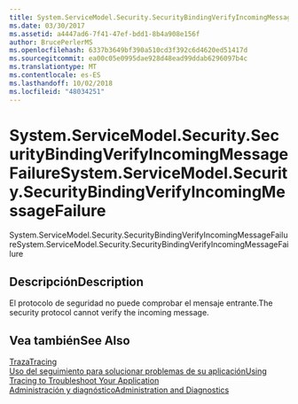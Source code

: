 ```yaml
---
title: System.ServiceModel.Security.SecurityBindingVerifyIncomingMessageFailure
ms.date: 03/30/2017
ms.assetid: a4447ad6-7f41-47ef-bdd1-8b4a908e156f
author: BrucePerlerMS
ms.openlocfilehash: 6337b3649bf390a510cd3f392c6d4620ed51417d
ms.sourcegitcommit: ea00c05e0995dae928d48ead99ddab6296097b4c
ms.translationtype: MT
ms.contentlocale: es-ES
ms.lasthandoff: 10/02/2018
ms.locfileid: "48034251"
---
```

# <a name="systemservicemodelsecuritysecuritybindingverifyincomingmessagefailure"></a><span data-ttu-id="d1af1-102">System.ServiceModel.Security.SecurityBindingVerifyIncomingMessageFailure</span><span class="sxs-lookup"><span data-stu-id="d1af1-102">System.ServiceModel.Security.SecurityBindingVerifyIncomingMessageFailure</span></span>
<span data-ttu-id="d1af1-103">System.ServiceModel.Security.SecurityBindingVerifyIncomingMessageFailure</span><span class="sxs-lookup"><span data-stu-id="d1af1-103">System.ServiceModel.Security.SecurityBindingVerifyIncomingMessageFailure</span></span>  
  
## <a name="description"></a><span data-ttu-id="d1af1-104">Descripción</span><span class="sxs-lookup"><span data-stu-id="d1af1-104">Description</span></span>  
 <span data-ttu-id="d1af1-105">El protocolo de seguridad no puede comprobar el mensaje entrante.</span><span class="sxs-lookup"><span data-stu-id="d1af1-105">The security protocol cannot verify the incoming message.</span></span>  
  
## <a name="see-also"></a><span data-ttu-id="d1af1-106">Vea también</span><span class="sxs-lookup"><span data-stu-id="d1af1-106">See Also</span></span>  
 [<span data-ttu-id="d1af1-107">Traza</span><span class="sxs-lookup"><span data-stu-id="d1af1-107">Tracing</span></span>](../../../../../docs/framework/wcf/diagnostics/tracing/index.md)  
 [<span data-ttu-id="d1af1-108">Uso del seguimiento para solucionar problemas de su aplicación</span><span class="sxs-lookup"><span data-stu-id="d1af1-108">Using Tracing to Troubleshoot Your Application</span></span>](../../../../../docs/framework/wcf/diagnostics/tracing/using-tracing-to-troubleshoot-your-application.md)  
 [<span data-ttu-id="d1af1-109">Administración y diagnóstico</span><span class="sxs-lookup"><span data-stu-id="d1af1-109">Administration and Diagnostics</span></span>](../../../../../docs/framework/wcf/diagnostics/index.md)
